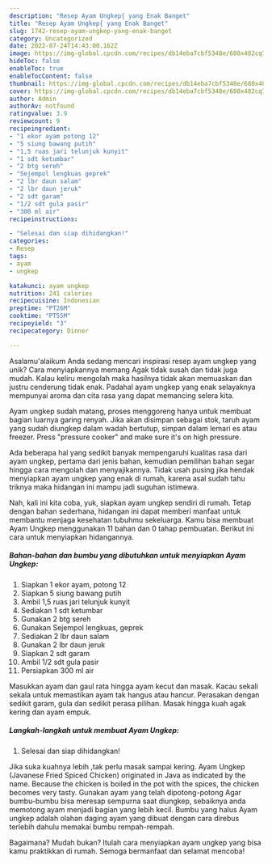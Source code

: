 ```yaml
---
description: "Resep Ayam Ungkep{ yang Enak Banget"
title: "Resep Ayam Ungkep{ yang Enak Banget"
slug: 1742-resep-ayam-ungkep-yang-enak-banget
category: Uncategorized
date: 2022-07-24T14:43:00.162Z
image: https://img-global.cpcdn.com/recipes/db14eba7cbf5348e/680x482cq70/ayam-ungkep-foto-resep-utama.jpg
hideToc: false
enableToc: true
enableTocContent: false
thumbnail: https://img-global.cpcdn.com/recipes/db14eba7cbf5348e/680x482cq70/ayam-ungkep-foto-resep-utama.jpg
cover: https://img-global.cpcdn.com/recipes/db14eba7cbf5348e/680x482cq70/ayam-ungkep-foto-resep-utama.jpg
author: Admin
authorAv: notfound
ratingvalue: 3.9
reviewcount: 9
recipeingredient:
- "1 ekor ayam potong 12"
- "5 siung bawang putih"
- "1,5 ruas jari telunjuk kunyit"
- "1 sdt ketumbar"
- "2 btg sereh"
- "Sejempol lengkuas geprek"
- "2 lbr daun salam"
- "2 lbr daun jeruk"
- "2 sdt garam"
- "1/2 sdt gula pasir"
- "300 ml air"
recipeinstructions:

- "Selesai dan siap dihidangkan!"
categories:
- Resep
tags:
- ayam
- ungkep

katakunci: ayam ungkep 
nutrition: 241 calories
recipecuisine: Indonesian
preptime: "PT26M"
cooktime: "PT55M"
recipeyield: "3"
recipecategory: Dinner

---
```



Asalamu'alaikum Anda sedang mencari inspirasi resep ayam ungkep yang unik? Cara menyiapkannya memang Agak tidak susah dan tidak juga mudah. Kalau keliru mengolah maka hasilnya tidak akan memuaskan dan justru cenderung tidak enak. Padahal ayam ungkep yang enak selayaknya mempunyai aroma dan cita rasa yang dapat memancing selera kita.


Ayam ungkep sudah matang, proses menggoreng hanya untuk membuat bagian luarnya garing renyah. Jika akan disimpan sebagai stok, taruh ayam yang sudah diungkep dalam wadah bertutup, simpan dalam lemari es atau freezer. Press &#34;pressure cooker&#34; and make sure it&#39;s on high pressure.

Ada beberapa hal yang sedikit banyak mempengaruhi kualitas rasa dari ayam ungkep, pertama dari jenis bahan, kemudian pemilihan bahan segar hingga cara mengolah dan menyajikannya. Tidak usah pusing jika hendak menyiapkan ayam ungkep yang enak di rumah, karena asal sudah tahu triknya maka hidangan ini mampu jadi suguhan istimewa.


Nah, kali ini kita coba, yuk, siapkan ayam ungkep sendiri di rumah. Tetap dengan bahan sederhana, hidangan ini dapat memberi manfaat untuk membantu menjaga kesehatan tubuhmu sekeluarga. Kamu bisa membuat Ayam Ungkep menggunakan 11 bahan dan 0 tahap pembuatan. Berikut ini cara untuk menyiapkan hidangannya.

<!--inarticleads1-->

##### Bahan-bahan dan bumbu yang dibutuhkan untuk menyiapkan Ayam Ungkep:

1. Siapkan 1 ekor ayam, potong 12
1. Siapkan 5 siung bawang putih
1. Ambil 1,5 ruas jari telunjuk kunyit
1. Sediakan 1 sdt ketumbar
1. Gunakan 2 btg sereh
1. Gunakan Sejempol lengkuas, geprek
1. Sediakan 2 lbr daun salam
1. Gunakan 2 lbr daun jeruk
1. Siapkan 2 sdt garam
1. Ambil 1/2 sdt gula pasir
1. Persiapkan 300 ml air


Masukkan ayam dan gaul rata hingga ayam kecut dan masak. Kacau sekali sekala untuk memastikan ayam tak hangus atau hancur. Perasakan dengan sedikit garam, gula dan sedikit perasa pilihan. Masak hingga kuah agak kering dan ayam empuk. 

<!--inarticleads2-->

##### Langkah-langkah untuk membuat Ayam Ungkep:


1. Selesai dan siap dihidangkan!

Jika suka kuahnya lebih ,tak perlu masak sampai kering. Ayam Ungkep (Javanese Fried Spiced Chicken) originated in Java as indicated by the name. Because the chicken is boiled in the pot with the spices, the chicken becomes very tasty. Gunakan ayam yang telah dipotong-potong Agar bumbu-bumbu bisa meresap sempurna saat diungkep, sebaiknya anda memotong ayam menjadi bagian yang lebih kecil. Bumbu yang halus Ayam ungkep adalah olahan daging ayam yang dibuat dengan cara direbus terlebih dahulu memakai bumbu rempah-rempah. 

Bagaimana? Mudah bukan? Itulah cara menyiapkan ayam ungkep yang bisa kamu praktikkan di rumah. Semoga bermanfaat dan selamat mencoba!
